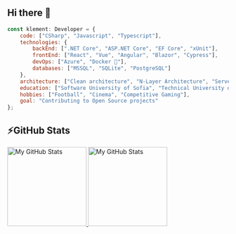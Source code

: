 ## Hi there 👋

```javascript
const klement: Developer = {
    code: ["CSharp", "Javascript", "Typescript"],
    technologies: {
        backEnd: [".NET Core", "ASP.NET Core", "EF Core", "xUnit"],
        frontEnd: ["React", "Vue", "Angular", "Blazor", "Cypress"],
        devOps: ["Azure", "Docker 🐳"],
        databases: ["MSSQL", "SQLite", "PostgreSQL"]
    },
    architecture: ["Clean architecture", "N-Layer Architecture", "Serverless Architecture", "Microservices"],
    education: ["Software University of Sofia", "Technical University of Sofia"],
    hobbies: ["Football", "Cinema", "Competitive Gaming"],
    goal: "Contributing to Open Source projects"
};
```

## ⚡GitHub Stats

<a href="https://github.com/klelik">
  <img height="180em" alt="My GitHub Stats" src="https://github-readme-stats.vercel.app/api?username=klelik&bg_color=00000000&text_color=3498db&hide_border=true&count_private=true&include_all_commits=true" />
  <img height="180em" alt="My GitHub Stats" src="https://github-readme-stats.vercel.app/api/top-langs/?username=klelik&langs_count=6&layout=compact&bg_color=00000000&text_color=3498db&hide_border=true&count_private=true&include_all_commits=true&hide=smalltalk,shell,html,scss,css" />
</a>

<!--
**klelik/klelik** is a ✨ _special_ ✨ repository because its `README.md` (this file) appears on your GitHub profile.

Here are some ideas to get you started:

- 🔭 I’m currently working on ...
- 🌱 I’m currently learning ...
- 👯 I’m looking to collaborate on ...
- 🤔 I’m looking for help with ...
- 💬 Ask me about ...
- 📫 How to reach me: ...
- 😄 Pronouns: ...
- ⚡ Fun fact: ...
-->
